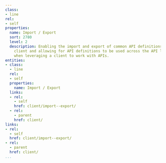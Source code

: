 ```yaml
---
class:
- line
rel:
- self
properties:
  name: Import / Export
  sort: 2780
  level: 2
  description: Enabling the import and export of common API definitions into an API
    client and allowing for API definitions to be used across the API lifecycle, and
    when leveraging a client to work with APIs.
entities:
- class:
  - line
  rel:
  - self
  properties:
    name: Import / Export
  links:
  - rel:
    - self
    href: client/import--export/
  - rel:
    - parent
    href: client/
links:
- rel:
  - self
  href: client/import--export/
- rel:
  - parent
  href: client/
...
```

